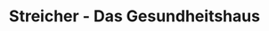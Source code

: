 ---
title: "Streicher - Das Gesundheitshaus"
url: /berlin/streicher-das-gesundheitshaus/
shop: Sanitätshaus
---